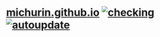 # [michurin.github.io](http://michurin.github.io/) [![checking](https://github.com/michurin/michurin.github.io/actions/workflows/ci.yaml/badge.svg)](https://github.com/michurin/michurin.github.io/actions/workflows/ci.yaml) [![autoupdate](https://github.com/michurin/michurin.github.io/actions/workflows/autoupdate.yaml/badge.svg)](https://github.com/michurin/michurin.github.io/actions/workflows/autoupdate.yaml)
